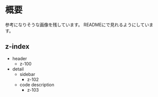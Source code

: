 # 概要

参考になりそうな画像を残しています。
READMEにで見れるようにしています。

## z-index

- header
  - z-100
- detail
  - sidebar
    - z-102
  - code description
    - z-103